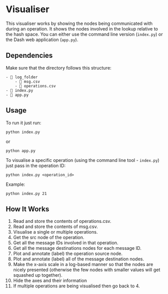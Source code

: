 # Visualiser

This visualiser works by showing the nodes being communicated with during an operation. It shows the nodes involved in the lookup relative to the hash space. You can either use the command line version (`index.py`) or the Dash web application (`app.py`).

## Dependencies
Make sure that the directory follows this structure:
```
- 📂 log_folder
    - 📃 msg.csv
    - 📃 operations.csv
- 📃 index.py
- 📃 app.py
```

## Usage

To run it just run:
```
python index.py
```
or
```
python app.py
```

To visualise a specific operation (using the command line tool - `index.py`) just pass in the operation ID:
```
python index.py <operation_id>
```
Example:
```
python index.py 21
```

## How It Works
1. Read and store the contents of operations.csv.
2. Read and store the contents of msg.csv.
3. Visualise a single or multiple operations.
4. Get the src node of the operation.
5. Get all the message IDs involved in that operation.
6. Get all the message destinations nodes for each message ID.
7. Plot and annotate (label) the operation source node.
8. Plot and annotate (label) all of the message destination nodes.
9. Make the x-axis scale in a log-based manner so that the nodes are nicely presented (otherwise the few nodes with smaller values will get squashed up together).
10. Hide the axes and their information
11. If multiple operations are being visualised then go back to 4.
